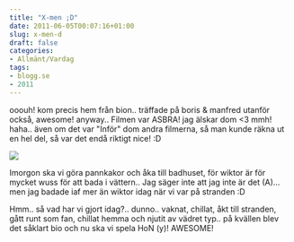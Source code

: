 ```yaml
---
title: "X-men ;D"
date: 2011-06-05T00:07:16+01:00
slug: x-men-d
draft: false
categories:
- Allmänt/Vardag
tags:
- blogg.se
- 2011
---
```

ooouh! kom precis hem från bion.. träffade på boris & manfred utanför också, awesome! anyway.. Filmen var ASBRA! jag älskar dom <3 mmh! haha.. även om det var "Inför" dom andra filmerna, så man kunde räkna ut en hel del, så var det endå riktigt nice! :D  
  
![](/assets/images/blogg.se/x-men-first-class-cast-large-01_151146059.jpg)  
  
Imorgon ska vi göra pannkakor och åka till badhuset, för wiktor är för mycket wuss för att bada i vättern.. Jag säger inte att jag inte är det (A)... men jag badade iaf mer än wiktor idag när vi var på stranden :D  
  
Hmm.. så vad har vi gjort idag?.. dunno.. vaknat, chillat, åkt till stranden, gått runt som fan, chillat hemma och njutit av vädret typ.. på kvällen blev det såklart bio och nu ska vi spela HoN (y)! AWESOME!